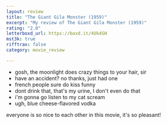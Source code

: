 ```yaml
---
layout: review
title: "The Giant Gila Monster (1959)"
excerpt: "My review of The Giant Gila Monster (1959)"
rating: "2.0"
letterboxd_url: https://boxd.it/4Uk4SH
mst3k: true
rifftrax: false
category: movie_review

---
```


* gosh, the moonlight does crazy things to your hair, sir
* have an accident? no thanks, just had one
* french people sure do kiss funny
* dont drink that, that's my urine, I don't even do that
* i'm gonna go listen to my cat scream
* ugh, blue cheese-flavored vodka

everyone is so nice to each other in this movie, it's so pleasant!
